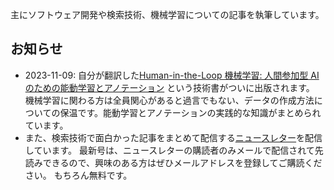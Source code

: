 主にソフトウェア開発や検索技術、機械学習についての記事を執筆しています。

## お知らせ

- 2023-11-09: 自分が翻訳した[Human-in-the-Loop 機械学習: 人間参加型 AI のための能動学習とアノテーション](https://amzn.to/47u5tFz) という技術書がついに出版されます。
  機械学習に関わる方は全員関心があると過言でもない、データの作成方法についての保温です。能動学習とアノテーションの実践的な知識がまとめられています。
- また、検索技術で面白かった記事をまとめて配信する[ニュースレター](https://searchengineeringnewsletter.substack.com/)を配信しています。
  最新号は、ニュースレターの購読者のみメールで配信されて先読みできるので、興味のある方はぜひメールアドレスを登録してご購読ください。
  もちろん無料です。
